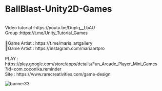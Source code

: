 # BallBlast-Unity2D-Games
<br />
Video tutorial :https://youtu.be/Duplq__LbAU<br />
Group :https://t.me/Unity_Tutorial_Games<br /><br />
🎨Game Artist : https://t.me/maria_artgallery<br />
🎨Game Artist : https://instagram.com/mariaartpro<br /><br />
PLAY : https://play.google.com/store/apps/details/Fun_Arcade_Player_Mini_Games?id=com.coconika.reminder<br />
Site : https://www.rarecreativities.com/game-design <br />


![banner33](https://user-images.githubusercontent.com/83016119/221556220-81987fc8-0262-46bb-8397-70785e00d6f6.png)
